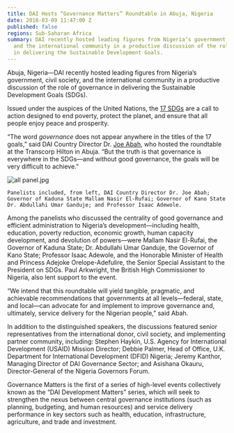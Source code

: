 ```yaml
---
title: DAI Hosts “Governance Matters” Roundtable in Abuja, Nigeria
date: 2018-03-09 11:47:00 Z
published: false
regions: Sub-Saharan Africa
summary: DAI recently hosted leading figures from Nigeria’s government, civil society,
  and the international community in a productive discussion of the role of governance
  in delivering the Sustainable Development Goals.
---
```


Abuja, Nigeria—DAI recently hosted leading figures from Nigeria’s government, civil society, and the international community in a productive discussion of the role of governance in delivering the Sustainable Development Goals (SDGs).

Issued under the auspices of the United Nations, the [17 SDGs](http://www.un.org/sustainabledevelopment/sustainable-development-goals/) are a call to action designed to end poverty, protect the planet, and ensure that all people enjoy peace and prosperity.

“The word *governance* does not appear anywhere in the titles of the 17 goals,” said DAI Country Director Dr. [Joe Abah](https://www.dai.com/who-we-are/our-team/joe-abah), who hosted the roundtable at the Transcorp Hilton in Abuja. “But the truth is that governance is everywhere in the SDGs—and without good governance, the goals will be very difficult to achieve.”

![all panel.jpg](/uploads/all%20panel.jpg)

`Panelists included, from left, DAI Country Director Dr. Joe Abah; Governor of Kaduna State Mallam Nasir El-Rufai; Governor of Kano State Dr. Abdullahi Umar Ganduje; and Professor Isaac Adewole.`

Among the panelists who discussed the centrality of good governance and efficient administration to Nigeria’s development—including health, education, poverty reduction, economic growth, human capacity development, and devolution of powers—were Mallam Nasir El-Rufai, the Governor of Kaduna State; Dr. Abdullahi Umar Ganduje, the Governor of Kano State; Professor Isaac Adewole, and the Honorable Minister of Health and Princess Adejoke Orelope-Adefulire, the Senior Special Assistant to the President on SDGs. Paul Arkwright, the British High Commissioner to Nigeria, also lent support to the event.

“We intend that this roundtable will yield tangible, pragmatic, and achievable recommendations that governments at all levels—federal, state, and local—can advocate for and implement to improve governance and, ultimately, service delivery for the Nigerian people,” said Abah.

In addition to the distinguished speakers, the discussions featured senior representatives from the international donor, civil society, and implementing partner community, including: Stephen Haykin, U.S. Agency for International Development (USAID) Mission Director; Debbie Palmer, Head of Office, U.K. Department for International Development (DFID) Nigeria; Jeremy Kanthor, Managing Director of DAI Governance Sector; and Asishana Okauru, Director-General of the Nigeria Governors Forum.

Governance Matters is the first of a series of high-level events collectively known as the “DAI Development Matters” series, which will seek to strengthen the nexus between central governance institutions (such as planning, budgeting, and human resources) and service delivery performance in key sectors such as health, education, infrastructure, agriculture, and trade and investment.